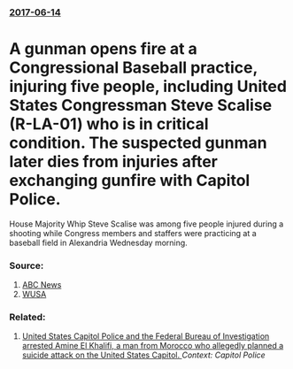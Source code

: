 ### [2017-06-14](/news/2017/06/14/index.md)

# A gunman opens fire at a Congressional Baseball practice, injuring five people, including United States Congressman Steve Scalise (R-LA-01) who is in critical condition. The suspected gunman later dies from injuries after exchanging gunfire with Capitol Police. 

House Majority Whip Steve Scalise&nbsp;was among five people injured during a shooting while Congress members and staffers were practicing at a baseball field in Alexandria Wednesday morning.&nbsp;


### Source:

1. [ABC News](http://abcnews.go.com/US/police-respond-shooting-virginia-park/story?id=48027277)
2. [WUSA](http://www.wusa9.com/news/local/alexandria/multiple-shooting-reported-in-alexandria-suspect-in-custody/448783046)

### Related:

1. [United States Capitol Police and the Federal Bureau of Investigation arrested Amine El Khalifi, a man from Morocco who allegedly planned a suicide attack on the United States Capitol. ](/news/2012/02/17/united-states-capitol-police-and-the-federal-bureau-of-investigation-arrested-amine-el-khalifi-a-man-from-morocco-who-allegedly-planned-a-s.md) _Context: Capitol Police_
